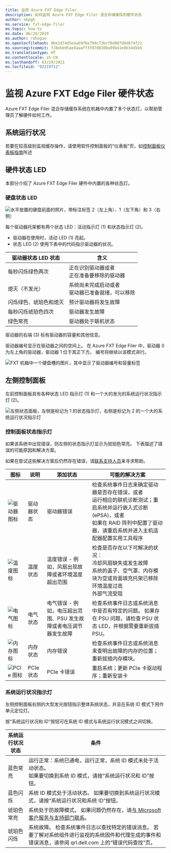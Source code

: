 ```yaml
---
title: 监视 Azure FXT Edge Filer
description: 如何监视 Azure FXT Edge Filer 混合存储缓存的硬件状态
author: ekpgh
ms.service: fxt-edge-filer
ms.topic: how-to
ms.date: 06/20/2019
ms.author: rohogue
ms.openlocfilehash: 86e1d74d5e4ab9f6e799c73bcf0d807d0d874f21
ms.sourcegitcommit: f28ebb95ae9aaaff3f87d8388a09b41e0b3445b5
ms.translationtype: HT
ms.contentlocale: zh-CN
ms.lasthandoff: 03/29/2021
ms.locfileid: "92219711"
---
```

# <a name="monitor-azure-fxt-edge-filer-hardware-status"></a>监视 Azure FXT Edge Filer 硬件状态

Azure FXT Edge Filer 混合存储缓存系统在机箱中内置了多个状态灯，以帮助管理员了解硬件如何工作。

## <a name="system-health-status"></a>系统运行状况

若要在较高级别监视缓存操作，请使用软件控制面板的“仪表板”页，如[控制面板仪表板指南](https://azure.github.io/Avere/legacy/dashboard/4_7/html/ops_dashboard_index.html)所述

## <a name="hardware-status-leds"></a>硬件状态 LED

本部分介绍了 Azure FXT Edge Filer 硬件中内置的各种状态灯。

### <a name="hard-drive-status-leds"></a>硬盘状态 LED

![水平放置的硬盘前面的照片，带标注标签 2（左上角）、1（左下角）和 3（右侧）](media/fxt-monitor/fxt-drive-callouts.png)

每个驱动器托架都有两个状态 LED：活动指示灯 (1) 和状态指示灯 (2)。

* 驱动器在使用时，活动 LED (1) 亮起。
* 状态 LED (2) 使用下表中的代码指示驱动器的状况。

| 驱动器状态 LED 状态              | 含义  |
|-------------------------------------|----------------------------------------------------------|
| 每秒闪烁绿色两次      | 正在识别驱动器或者 <br> 正在准备要移除的驱动器  |
| 熄灭（不发光）                         | 系统尚未完成启动或者 <br>驱动器已准备就绪，可以移除 |
| 闪烁绿色、琥珀色和熄灭       | 预计驱动器将发生故障   |
| 每秒闪烁琥珀色四次 | 驱动器发生故障   |
| 绿色常亮                         | 驱动器处于联机状态 |

驱动器的右端 (3) 标有驱动器的容量和其他信息。

驱动器编号显示在驱动器之间的空间上。 在 Azure FXT Edge Filer 中，驱动器 0 为左上角的驱动器，驱动器 1 位于其正下方。 编号将继续以该模式进行。

![FXT 机箱中一个硬盘槽的图片，其中显示了驱动器编号和容量标签](media/fxt-drives-photo.png)

## <a name="left-control-panel"></a>左侧控制面板

左前控制面板具有各种状态 LED 指示灯 (1) 和一个大的发光的系统运行状况指示灯 (2)。

![左侧状态面板，左侧是标记为 1 的状态指示灯，右侧是标记为 2 的一个大的系统运行状况指示灯](media/fxt-monitor/fxt-control-panel-left.jpg)

### <a name="control-panel-status-indicators"></a>控制面板状态指示灯

如果该系统中出现错误，则左侧的状态指示灯显示为琥珀色常亮。 下表描述了错误的可能原因和解决方案。

如果在尝试这些解决方案后仍然存在错误，请[联系支持人员](fxt-support-ticket.md)来寻求帮助。

| 图标 | 说明 | 添加状态 | 可能的解决方案 |
|----------------|---------------|--------------------|----------------------|
| ![驱动器图标](media/fxt-monitor/fxt-hd-icon.jpg) | 驱动器状态 | 驱动器错误 | 检查系统事件日志来确定驱动器是否存在错误，或者 <br>运行相应的联机诊断测试；重启系统并运行嵌入式诊断 (ePSA)，或者 <br>如果在 RAID 阵列中配置了驱动器，请重启系统并进入主机适配器配置实用工具程序 |
|![温度图标](media/fxt-monitor/fxt-temp-icon.jpg) | 温度状态 | 温度错误 - 例如，风扇出现故障或者环境温度超出范围 | 检查是否存在以下可解决的状况： <br>冷却风扇缺失或发生故障 <br>系统的盖子、空气罩、内存模块为空或背面填充托架已移除 <br>环境温度过高 <br>外部气流受阻 |
|![电气图标](media/fxt-monitor/fxt-electric-icon.jpg) | 电气状态 | 电气错误 - 例如，电压超出范围、PSU 发生故障或者电压调节器发生故障 |  检查系统事件日志或系统消息中是否有特定的问题。 如果存在 PSU 问题，请检查 PSU 状态 LED，并根据需要重新拔插 PSU。 |
|![内存图标](media/fxt-monitor/fxt-memory-icon.jpg) | 内存状态 | 内存错误 | 检查系统事件日志或系统消息来查明出故障的内存的位置；重新拔插内存模块。 |
|![PCIe 图标](media/fxt-monitor/fxt-pcie-icon.jpg) | PCIe 状态 | PCIe 卡错误 | 重启系统；更新 PCIe 卡驱动程序；重新安装卡 |

### <a name="system-health-status-indicator"></a>系统运行状况指示灯

左侧控制面板右侧的大型发光按钮指示整体系统状态，并且在系统 ID 模式下用作单元定位灯。

按“系统运行状况和 ID”按钮可在系统 ID 模式与系统运行状况模式之间切换。

|系统运行状况状态 | 条件 |
|-------------------------------------------|-----------------------------------------------|
| 蓝色常亮 | 运行正常：系统已通电，运行正常，系统 ID 模式未处于活动状态。 <br/>如果要切换到系统 ID 模式，请按“系统运行状况和 ID”按钮。 |
| 蓝色闪烁 | 系统 ID 模式处于活动状态。 如果要切换到系统运行状况模式，请按“系统运行状况和系统 ID”按钮。 |
| 琥珀色常亮 | 系统处于防故障模式。 如果问题仍然存在，请[与 Microsoft 客户服务与支持部门联系](fxt-support-ticket.md)。 |
| 琥珀色闪烁 | 系统故障。 检查系统事件日志以查找特定的错误消息。 若要了解对系统组件进行监视的系统固件和代理生成的事件和错误消息，请参阅 qrl.dell.com 上的“错误代码查找”页。 |
